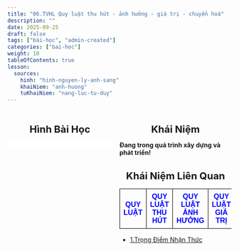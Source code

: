 ```yaml
---
title: "06.TVHL Quy luật thu hút - ảnh hưởng - giá trị - chuyển hoá"
description: ""
date: 2025-09-25
draft: false
tags: ["bài-học", "admin-created"]
categories: ["bai-hoc"]
weight: 10
tableOfContents: true
lesson:
  sources:
    hinh: "hinh-nguyen-ly-anh-sang"
    khaiNiem: "anh-huong"
    tuKhaiNiem: "nang-luc-tu-duy"
---
```


<div style="display: flex; gap: 16px;">

  <div style="flex: 1; max-width: 50%;">
    <h2 style="text-align: center; font-weight: bold; font-size: 22px; margin-bottom: 12px;">
      Hình Bài Học
    </h2>
    <a href="\" style="display: block; text-align: center;">
      <div style="border: 1px solid #fff; border-radius: 8px; padding: 8px; background: #fff;">
      </div>
    </a>
  </div>

  <div style="flex: 1; max-width: 50%;">
    <h2 style="text-align: center; font-weight: bold; font-size: 22px; margin-bottom: 12px;">
      Khái Niệm
    </h2>
  <p style="text-align: left;">

**Đang trong quá trình xây dựng và phát triển!** <br>

<h2 style="text-align: center; font-weight: bold; font-size: 22px; margin-bottom: 12px;">
       Khái Niệm Liên Quan
</h2>

<table style="border-collapse: collapse; width: 100%; text-align: center; font-family: Arial, sans-serif;">
  <tr>
    <td style="border: 1px solid black; padding: 8px;">
      <a href="\" style="text-decoration: none; color: blue; font-weight: bold;">QUY LUẬT</a>
    </td>
    <td style="border: 1px solid black; padding: 8px;">
      <a href="\" style="text-decoration: none; color: blue; font-weight: bold;">QUY LUẬT THU HÚT</a>
    </td>
    <td style="border: 1px solid black; padding: 8px;">
      <a href="\" style="text-decoration: none; color: blue; font-weight: bold;">QUY LUẬT ẢNH HƯỞNG</a>
    </td>
    <td style="border: 1px solid black; padding: 8px;">
      <a href="\" style="text-decoration: none; color: blue; font-weight: bold;">QUY LUẬT GIÁ TRỊ</a>
    </td>
    <td style="border: 1px solid black; padding: 8px;">
      <a href="\" style="text-decoration: none; color: blue; font-weight: bold;">QUY LUẬT CHUYỂN HOÁ</a>
    </td>
  </tr>

</table>


<!-- - [1.Trọng Điểm Tri Thức](../../KHAI-NIEM-NGUON/tvhl-nguyen-ly-vong-tri-thuc/trong-tam-tri-thuc) -->
- [1.Trọng Điểm Nhận Thức](../../KHAI-NIEM-NGUON/tvhl-quy-luat-thu-hut-anh-huong-gia-tri-chuyen-hoa/trong-diem-nhan-thuc)